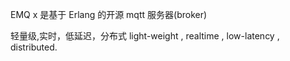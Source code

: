 EMQ x 是基于 Erlang 的开源 mqtt 服务器(broker)

轻量级,实时，低延迟，分布式 light-weight , realtime , low-latency , distributed.
